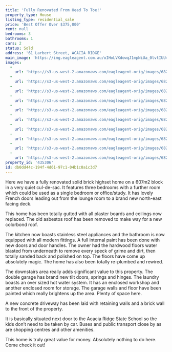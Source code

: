 ```yaml
---
title: 'Fully Renovated From Head To Toe!'
property_type: House
listing_type: residential_sale
price: 'Best Offer Over $375,000'
rent: null
bedrooms: 3
bathrooms: 1
cars: 2
status: Sold
address: '61 Larbert Street, ACACIA RIDGE'
main_image: 'https://img.eagleagent.com.au/oIHoLVXdowqJ1mpNiUa_0lvtIUU=/1280x854/smart/https://s3-us-west-2.amazonaws.com/eagleagent-orig/images/6823020/117592511-image-M.jpg'
images:
  -
    url: 'https://s3-us-west-2.amazonaws.com/eagleagent-orig/images/6823029/117592511-image-I.jpg'
  -
    url: 'https://s3-us-west-2.amazonaws.com/eagleagent-orig/images/6823028/117592511-image-H.jpg'
  -
    url: 'https://s3-us-west-2.amazonaws.com/eagleagent-orig/images/6823027/117592511-image-G.jpg'
  -
    url: 'https://s3-us-west-2.amazonaws.com/eagleagent-orig/images/6823026/117592511-image-F.jpg'
  -
    url: 'https://s3-us-west-2.amazonaws.com/eagleagent-orig/images/6823025/117592511-image-E.jpg'
  -
    url: 'https://s3-us-west-2.amazonaws.com/eagleagent-orig/images/6823024/117592511-image-D.jpg'
  -
    url: 'https://s3-us-west-2.amazonaws.com/eagleagent-orig/images/6823023/117592511-image-C.jpg'
  -
    url: 'https://s3-us-west-2.amazonaws.com/eagleagent-orig/images/6823022/117592511-image-B.jpg'
  -
    url: 'https://s3-us-west-2.amazonaws.com/eagleagent-orig/images/6823021/117592511-image-A.jpg'
  -
    url: 'https://s3-us-west-2.amazonaws.com/eagleagent-orig/images/6823020/117592511-image-M.jpg'
property_id: '435306'
id: db0dd44c-194f-4d61-97c1-04b1c0a1c3d7
---
```

Here we have a fully renovated solid brick highset home on a 607m2 block in a very quiet cul-de-sac. It features three bedrooms with a further room which could be used as a single bedroom or office/study. It has lovely French doors leading out from the lounge room to a brand new north-east facing deck.

This home has been totally gutted with all plaster boards and ceilings now replaced. The old asbestos roof has been removed to make way for a new colorbond roof.

The kitchen now boasts stainless steel appliances and the bathroom is now equipped with all modern fittings. A full internal paint has been done with new doors and door handles. The owner had the hardwood floors water blasted from underneath to remove every speck of grime and dirt, then totally sanded back and polished on top. The floors have come up absolutely magic. The home has also been totally re-plumbed and rewired.

The downstairs area really adds significant value to this property. The double garage has brand new tilt doors, springs and hinges. The laundry boasts an over sized hot water system. It has an enclosed workshop and another enclosed room for storage. The garage walls and floor have been painted which really brightens up the area. Plenty of space here.

A new concrete driveway has been laid with retaining walls and a brick wall to the front of the property.

It is basically situated next door to the Acacia Ridge State School so the kids don’t need to be taken by car. Buses and public transport close by as are shopping centres and other amenities.

This home is truly great value for money. Absolutely nothing to do here. Come check it out!